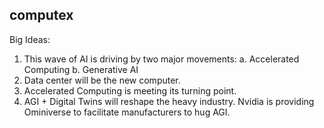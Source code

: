## computex

Big Ideas:

1. This wave of AI is driving by two major movements:
   a. Accelerated Computing
   b. Generative AI
2. Data center will be the new computer.
3. Accelerated Computing is meeting its turning point.
4. AGI + Digital Twins will reshape the heavy industry. Nvidia is providing Ominiverse to facilitate manufacturers to hug AGI.

